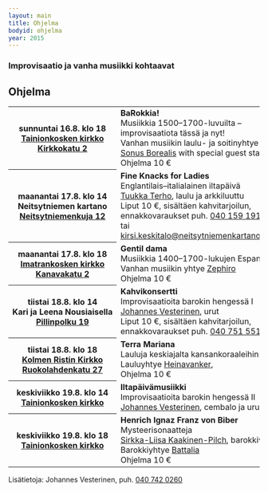 ```yaml
---
layout: main
title: Ohjelma
bodyid: ohjelma
year: 2015
---
```

### Improvisaatio ja vanha musiikki kohtaavat

## Ohjelma

<table>
<tr>
<th>
sunnuntai&nbsp;16.8.&nbsp;klo&nbsp;18<br>
<a href="../kirkot/">Tainionkosken&nbsp;kirkko</a><br>
<a href="http://maps.google.fi/?q=Kirkkokatu+2,+Imatra">
Kirkkokatu 2</a>
</th><td>
<b>BaRokkia!</b><br>
Musiikkia 1500–1700-luvuilta – improvisaatiota tässä ja nyt!<br>
Vanhan musiikin laulu- ja soitinyhtye <a href="../esiintyjat/sonus-borealis/">Sonus Borealis</a> with special guest stars<br>
Ohjelma 10 €
</td></tr>

<tr><th>
maanantai&nbsp;17.8.&nbsp;klo&nbsp;14<br>
Neitsytniemen kartano<br>
<a href="http://maps.google.fi/?q=Neitsytniemen+kartano">
Neitsytniemenkuja 12</a>
</th><td>
<b>Fine Knacks for Ladies</b><br>
Englantilais–italialainen iltapäivä<br>
<a href="../esiintyjat/tuukka-terho/">Tuukka Terho</a>,
laulu ja arkkiluuttu<br>
Liput 10 €, sisältäen kahvitarjoilun, <br>
ennakkovaraukset puh.
<a href="tel:+358401591911">040 159 1911</a>, tai
<a href="mailto:kirsi.keskitalo@neitsytniemenkartano.com">kirsi.keskitalo@neitsytniemenkartano.com</a>
</td></tr>

<tr><th>
maanantai&nbsp;17.8.&nbsp;klo&nbsp;18<br>
<a href="../kirkot/">Imatrankosken&nbsp;kirkko</a><br>
<a href="http://maps.google.fi/?q=Kanavakatu+2,+Imatra">
Kanavakatu 2</a>
</th><td>
<b>Gentil dama</b><br>
Musiikkia 1400–1700-lukujen Espanjasta<br>
Vanhan musiikin yhtye <a href="../esiintyjat/zephiro/">Zephiro</a><br>
Ohjelma 10 €
</td></tr>

<tr><th>
tiistai&nbsp;18.8.&nbsp;klo&nbsp;14<br>
Kari&nbsp;ja&nbsp;Leena&nbsp;Nousiaisella<br>
<a href="http://maps.google.fi/?q=Pillinpolku+19,+Imatra">
Pillinpolku 19</a>
</th><td>
<b>Kahvikonsertti</b><br>
Improvisaatioita barokin hengessä I<br>
<a href="../esiintyjat/vesteriset/">Johannes Vesterinen</a>,
urut<br>
Liput 10 €, sisältäen kahvitarjoilun, <br>
ennakkovaraukset puh. <a href="tel:+358407515515">040 751 5515</a>
</td></tr>

<tr><th>
tiistai&nbsp;18.8.&nbsp;klo&nbsp;18<br>
<a href="../kirkot/">Kolmen Ristin Kirkko</a><br>
<a href="http://maps.google.fi/?q=Ruokolahdentie+27,+Imatra">
Ruokolahdenkatu 27</a>
</th><td>
<b>Terra Mariana</b><br>
Lauluja keskiajalta kansankoraaleihin<br>
Lauluyhtye
<a href="../esiintyjat/heinavanker/">Heinavanker</a>,<br>
Ohjelma 10 €
</td></tr>

<tr><th>
keskiviikko&nbsp;19.8.&nbsp;klo&nbsp;14<br>
<a href="../kirkot/">Tainionkosken kirkko</a>
</th><td>
<b>Iltapäivämusiikki</b><br>
Improvisaatioita barokin hengessä II<br>
<a href="../esiintyjat/vesteriset/">Johannes Vesterinen</a>,
cembalo ja urut
</td></tr>

<tr><th>
keskiviikko&nbsp;19.8.&nbsp;klo&nbsp;18<br>
<a href="../kirkot/">Tainionkosken kirkko</a>
</th><td>
<b>Henrich Ignaz Franz von Biber</b><br>
Mysteerisonaatteja<br>
<a href="../esiintyjat/sirkka-liisa-kaakinen-pilch/">Sirkka-Liisa Kaakinen-Pilch</a>,
barokkiviulu<br>
Barokkiyhtye
<a href="../esiintyjat/battalia/">Battalia</a><br>
Ohjelma 10 €
</td></tr>

</table>


Lisätietoja: Johannes Vesterinen, puh.
<a href="tel:+358407420260">040 742 0260</a>
